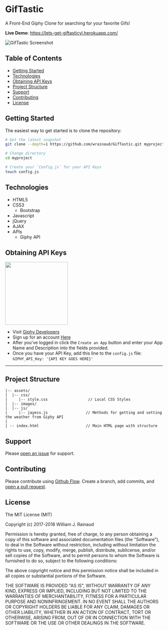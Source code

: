 # GifTastic
A Front-End Giphy Clone for searching for your favorite Gifs!

**Live Demo**: https://lets-get-giftasticyl.herokuapp.com/

<img src="assets/images/screenshot.png" alt="GifTastic Screenshot" align="center" />

Table of Contents
-------

- [Getting Started](#getting-started)
- [Technologies](#technologies)
- [Obtaining API Keys](#obtaining-api-keys)
- [Project Structure](#project-structure)
- [Support](#support)
- [Contributing](#contributing)
- [License](#license)

Getting Started
---------------

The easiest way to get started is to clone the repository:

```bash
# Get the latest snapshot
git clone --depth=1 https://github.com/wrainaud/GifTastic.git myproject

# Change directory
cd myproject

# Create your `Config.js` for your API Keys
touch config.js

```
Technologies
-------

- HTML5
- CSS3
    - Bootstrap
- Javascript
- jQuery
- AJAX
- APIs
    - Giphy API

Obtaining API Keys
-------
<img src="https://cdn-images-1.medium.com/max/979/1*cHv3GloBXiaWQ1Y8TVW7Ew.png" width="200">

- Visit <a href="https://developers.giphy.com/" target="_blank">Giphy Developers</a>
- Sign up for an account <a href="https://giphy.com/join" target="_blank"> Here </a>
- After you've logged in click the `Create an App` button and enter your App Name and Description into the fields provided. 
- Once you have your API Key, add this line to the `config.js` file: `GIPHY_API_Key: '{API KEY GOES HERE}'`
<hr>

Project Structure
-------
```
|-- assets/
|  |-- css/
|     |-- style.css                  // Local CSS Styles
|  |-- images/                             
|  |-- js/                             
|     |-- jayess.js                 // Methods for getting and setting the weather from Giphy API
| 
| -- index.html                     // Main HTML page with structure
```

Support
-------

Please [open an issue](https://github.com/wrainaud/GifTastic/issues/new) for support.

Contributing
-------

Please contribute using [Github Flow](https://guides.github.com/introduction/flow/). Create a branch, add commits, and [open a pull request](https://github.com/wrainaud/GifTastic/compare/).

License
-------

The MIT License (MIT)

Copyright (c) 2017-2018 William J. Rainaud

Permission is hereby granted, free of charge, to any person obtaining a copy of this software and associated documentation files (the "Software"), to deal in the Software without restriction, including without limitation the rights to use, copy, modify, merge, publish, distribute, sublicense, and/or sell copies of the Software, and to permit persons to whom the Software is furnished to do so, subject to the following conditions:

The above copyright notice and this permission notice shall be included in all copies or substantial portions of the Software.

THE SOFTWARE IS PROVIDED "AS IS", WITHOUT WARRANTY OF ANY KIND, EXPRESS OR IMPLIED, INCLUDING BUT NOT LIMITED TO THE WARRANTIES OF MERCHANTABILITY, FITNESS FOR A PARTICULAR PURPOSE AND NONINFRINGEMENT. IN NO EVENT SHALL THE AUTHORS OR COPYRIGHT HOLDERS BE LIABLE FOR ANY CLAIM, DAMAGES OR OTHER LIABILITY, WHETHER IN AN ACTION OF CONTRACT, TORT OR OTHERWISE, ARISING FROM, OUT OF OR IN CONNECTION WITH THE SOFTWARE OR THE USE OR OTHER DEALINGS IN THE SOFTWARE.  

